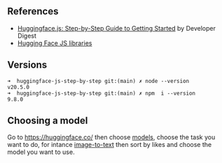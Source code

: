 ## References 

* [Huggingface.js: Step-by-Step Guide to Getting Started](https://youtu.be/z41vJlPMqnE) by Developer Digest
* [Hugging Face JS libraries](https://huggingface.co/docs/huggingface.js/index)

## Versions

```
➜  huggingface-js-step-by-step git:(main) ✗ node --version
v20.5.0
➜  huggingface-js-step-by-step git:(main) ✗ npm  i --version
9.8.0
```

## Choosing a model

Go to https://huggingface.co/ then choose  [models](https://huggingface.co/models), choose the task you want to do, for intance [image-to-text](https://huggingface.co/models?pipeline_tag=image-to-text) then sort by likes and choose the model you want to use.